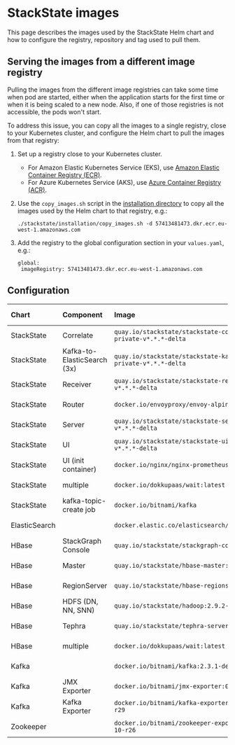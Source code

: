 # StackState images

This page describes the images used by the StackState Helm chart and how to configure the registry, repository and tag used to pull them.

## Serving the images from a different image registry

Pulling the images from the different image registries can take some time when pod are started, either when the application starts for the first time or when it is being scaled to a new node. Also, if one of those registries is not accessible, the pods won't start.

To address this issue, you can copy all the images to a single registry, close to your Kubernetes cluster, and configure the Helm chart to pull the images from that registry:

1. Set up a registry close to your Kubernetes cluster.
   * For Amazon Elastic Kubernetes Service \(EKS\), use [Amazon Elastic Container Registry \(ECR\)](https://aws.amazon.com/ecr/).
   * For Azure Kubernetes Service \(AKS\), use [Azure Container Registry \(ACR\)](https://azure.microsoft.com/en-us/services/container-registry/).
2. Use the `copy_images.sh` script in the [installation directory](https://github.com/StackVista/helm-charts/tree/master/stable/stackstate/installation) to copy all the images used by the Helm chart to that registry, e.g.:

   ```text
   ./stackstate/installation/copy_images.sh -d 57413481473.dkr.ecr.eu-west-1.amazonaws.com
   ```

3. Add the registry to the global configuration section in your `values.yaml`, e.g.:

   ```text
   global:
    imageRegistry: 57413481473.dkr.ecr.eu-west-1.amazonaws.com
   ```

## Configuration

| Chart | Component | Image | Value for registry<br />can be overridden with `global.imageRegistry` | Value for repository | Value for tag |
| :--- | :--- | :--- | :--- | :--- | :--- |
| StackState | Correlate | `quay.io/stackstate/stackstate-correlate:sts-private-v*.*.*-delta` | `stackstate.components.all.image.registry`   \(can be overridden with `global.imageRegistry`\) | `stackstate.components.correlate.image.repository` | `stackstate.components.correlate.image.tag`   \(defaults to `stackstate.components.all.image.tag`\) |
| StackState | Kafka-to-ElasticSearch \(3x\) | `quay.io/stackstate/stackstate-kafka-to-es:sts-private-v*.*.*-delta` | `stackstate.components.all.image.registry`   \(can be overridden with `global.imageRegistry`\) | `stackstate.components.k2es.image.repository` | `stackstate.components.k2es.image.tag`   \(defaults to `stackstate.components.all.image.tag`\) |
| StackState | Receiver | `quay.io/stackstate/stackstate-receiver:sts-private-v*.*.*-delta` | `stackstate.components.all.image.registry`   \(can be overridden with `global.imageRegistry`\) | `stackstate.components.receiver.image.repository` | `stackstate.components.receiver.image.tag`   \(defaults to `stackstate.components.all.image.tag`\) |
| StackState | Router | `docker.io/envoyproxy/envoy-alpine:v1.12.1` | `stackstate.components.router.image.registry`   \(can be overridden with `global.imageRegistry`\) | `stackstate.components.router.image.repository` | `stackstate.components.router.image.tag` |
| StackState | Server | `quay.io/stackstate/stackstate-server:sts-private-v*.*.*-delta` | `stackstate.components.all.image.registry`   \(can be overridden with `global.imageRegistry`\) | `stackstate.components.server.image.repository` | `stackstate.components.server.image.tag`   \(defaults to `stackstate.components.all.image.tag`\) |
| StackState | UI | `quay.io/stackstate/stackstate-ui:sts-private-v*.*.*-delta` | `stackstate.components.all.image.registry`   \(can be overridden with `global.imageRegistry`\) | `stackstate.components.ui.image.repository` | `stackstate.components.ui.image.tag`   \(defaults to `stackstate.components.all.image.tag`\) |
| StackState | UI \(init container\) | `docker.io/nginx/nginx-prometheus-exporter:0.4.2` | `stackstate.components.nginxPrometheusExporter.image.registry`   \(can be overridden with `global.imageRegistry`\) | `stackstate.components.nginxPrometheusExporter.image.repository` | `stackstate.components.nginxPrometheusExporter.image.tag` |
| StackState | multiple | `docker.io/dokkupaas/wait:latest` | `stackstate.components.wait.image.registry`   \(can be overridden with `global.imageRegistry`\) | `stackstate.components.wait.image.repository` | `stackstate.components.wait.image.tag` |
| StackState | kafka-topic-create job | `docker.io/bitnami/kafka` | `stackstate.components.kafkaTopicCreate.image.registry`   \(can be overridden with `global.imageRegistry`\) | `stackstate.components.kafkaTopicCreate.image.repository` | `stackstate.components.kafkaTopicCreate.image.tag` |
| ElasticSearch |  | `docker.elastic.co/elasticsearch/elasticsearch:7.4.1` | `elasticSearch.imageRegistry`   \(can be overridden with `global.imageRegistry`\) | `elasticsearch.imageRepository` | `elasticsearch.imageTag` |
| HBase | StackGraph Console | `quay.io/stackstate/stackgraph-console:1.5.3` | `hbase.all.image.registry`   \(can be overridden with `global.imageRegistry`\) | `hbase.console.image.repository` | `hbase.console.image.tag`   \(defaults to `hbase.stackgraph.image.tag`\) |
| HBase | Master | `quay.io/stackstate/hbase-master:1.5.3` | `hbase.all.image.registry`   \(can be overridden with `global.imageRegistry`\) | `hbase.hbase.master.image.repository` | `hbase.hbase.master.image.tag`   \(defaults to `hbase.stackgraph.image.tag`\) |
| HBase | RegionServer | `quay.io/stackstate/hbase-regionserver:1.5.3` | `hbase.all.image.registry`   \(can be overridden with `global.imageRegistry`\) | `hbase.hbase.regionserver.image.repository` | `hbase.hbase.regionserver.image.tag`   \(defaults to `stackgraph.image.tag`\) |
| HBase | HDFS \(DN, NN, SNN\) | `quay.io/stackstate/hadoop:2.9.2-java11` | `hbase.all.image.registry`   \(can be overridden with `global.imageRegistry`\) | `hbase.hdfs.image.repository` | `hbase.hdfs.image.tag` |
| HBase | Tephra | `quay.io/stackstate/tephra-server:1.5.3` | `hbase.all.image.registry`   \(can be overridden with `global.imageRegistry`\) | `hbase.tephra.image.repository` | `hbase.tephra.image.tag`   \(defaults to `hbase.stackgraph.image.tag`\) |
| HBase | multiple | `docker.io/dokkupaas/wait:latest` | `hbase.wait.image.registry`   \(can be overridden with `global.imageRegistry`\) | `hbase.wait.image.repository` | `hbase.wait.image.tag` |
| Kafka |  | `docker.io/bitnami/kafka:2.3.1-debian-9-r41` | `kafka.image.registry`   \(can be overridden with `global.imageRegistry`\) | `kafka.image.repository` | `kafka.image.tag` |
| Kafka | JMX Exporter | `docker.io/bitnami/jmx-exporter:0.12.0-debian-10-r29` | `kafka.metrics.jmx.image.registry`   \(can be overridden with `global.imageRegistry`\) | `kafka.metrics.jmx.image.repository` | `kafka.metrics.jmx.image.tag` |
| Kafka | Kafka Exporter | `docker.io/bitnami/kafka-exporter:1.2.0-debian-10-r29` | `kafka.metrics.kafka.image.registry`   \(can be overridden with `global.imageRegistry`\) | `kafka.metrics.kafka.image.repository` | `kafka.metrics.kafka.image.tag` |
| Zookeeper |  | `docker.io/bitnami/zookeeper-exporter:0.1.3-debian-10-r26` | `zookeeper.image.registry`   \(can be overridden with `global.imageRegistry`\) | `zookeeper.image.repository` | `zookeeper.image.tag` |
